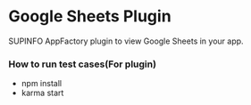 # Google Sheets Plugin 

SUPINFO AppFactory plugin to view Google Sheets in your app.


### How to run test cases(For plugin)
- npm install
- karma start